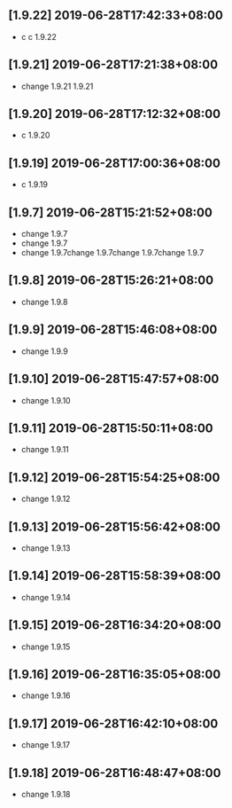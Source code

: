 ## [1.9.22] 2019-06-28T17:42:33+08:00
*  c c 1.9.22

## [1.9.21] 2019-06-28T17:21:38+08:00
*  change 1.9.21 1.9.21

## [1.9.20] 2019-06-28T17:12:32+08:00
*  c 1.9.20

## [1.9.19] 2019-06-28T17:00:36+08:00
*  c 1.9.19

## [1.9.7] 2019-06-28T15:21:52+08:00
*  change 1.9.7
*  change 1.9.7
*  change 1.9.7change 1.9.7change 1.9.7change 1.9.7

## [1.9.8] 2019-06-28T15:26:21+08:00
*  change 1.9.8

## [1.9.9] 2019-06-28T15:46:08+08:00
*  change 1.9.9

## [1.9.10] 2019-06-28T15:47:57+08:00
*  change 1.9.10

## [1.9.11] 2019-06-28T15:50:11+08:00
*  change 1.9.11

## [1.9.12] 2019-06-28T15:54:25+08:00
*  change 1.9.12

## [1.9.13] 2019-06-28T15:56:42+08:00
*  change 1.9.13

## [1.9.14] 2019-06-28T15:58:39+08:00
*  change 1.9.14

## [1.9.15] 2019-06-28T16:34:20+08:00
*  change 1.9.15

## [1.9.16] 2019-06-28T16:35:05+08:00
*  change 1.9.16

## [1.9.17] 2019-06-28T16:42:10+08:00
*  change 1.9.17

## [1.9.18] 2019-06-28T16:48:47+08:00
*  change 1.9.18

